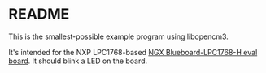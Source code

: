 # README

This is the smallest-possible example program using libopencm3.

It's intended for the NXP LPC1768-based
[NGX Blueboard-LPC1768-H eval board](http://shop.ngxtechnologies.com/product_info.php?cPath=21&products_id=65).
It should blink a LED on the board.

